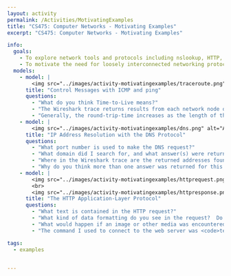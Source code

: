 ```yaml
---
layout: activity
permalink: /Activities/MotivatingExamples
title: "CS475: Computer Networks - Motivating Examples"
excerpt: "CS475: Computer Networks - Motivating Examples"

info:
  goals: 
    - To explore network tools and protocols including nslookup, HTTP, and traceroute
    - To motivate the need for loosely interconnected networking protocols to provide different but compatible levels of service
  models:
    - model: |
        <img src="../images/activity-motivatingexamples/traceroute.png" alt="A Wireshark trace of the traceroute program">
      title: "Control Messages with ICMP and ping"
      questions: 
        - "What do you think Time-to-Live means?"  
        - "The Wireshark trace returns results from each network node on the path to the destination, but the resposne message appears to be an error.  What do you think the Time-to-Live has to do with finding each hop on the path?"
        - "Generally, the round-trip-time increases as the length of the path increases, but not strictly so.  Why do you think this is?"
    - model: |
        <img src="../images/activity-motivatingexamples/dns.png" alt="A Wireshark trace of a DNS lookup">
      title: "IP Address Resolution with the DNS Protocol"
      questions: 
        - "What port number is used to make the DNS request?"  
        - "What domain did I search for, and what answer(s) were returned?"
        - "Where in the Wireshark trace are the returned addresses found?"
        - "Why do you think more than one answer was returned for this request?"
    - model: |
        <img src="../images/activity-motivatingexamples/httprequest.png" alt="A Wireshark trace of an HTTP request">
        <br>
        <img src="../images/activity-motivatingexamples/httpresponse.png" alt="A Wireshark trace of an HTTP response">
      title: "The HTTP Application-Layer Protocol"
      questions: 
        - "What text is contained in the HTTP request?"
        - "What kind of data formatting do you see in the request?  Do you see this format replicated in the response, and if so, what kinds of information are returned aside from the webpage itself?"
        - "What would happen if an image or other media was encountered in the HTTP response?"
        - "The command I used to connect to the web server was <code>telnet www.google.com 80</code>.  Similarly, you typically enter <code>http://www.google.com</code> into a web browser.  Why was it unnecessary to run a DNS lookup and enter the IP address here instead?" 

tags:
  - examples

 
---
```


